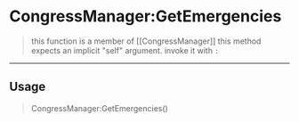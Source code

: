 # CongressManager:GetEmergencies
> this function is a member of [[CongressManager]]
> this method expects an implicit "self" argument. invoke it with `:`
-----
## Usage
> CongressManager:GetEmergencies()
